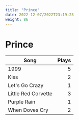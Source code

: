 ```yaml
---
title: "Prince"
date: 2022-12-07/2022T23:19:23
weight: 86
---
```


# Prince

 Song | Plays 
----- | -----:
1999 | 5
Kiss | 2
Let's Go Crazy | 1
Little Red Corvette | 3
Purple Rain | 1
When Doves Cry | 2
